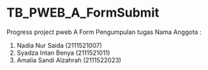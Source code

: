 # TB_PWEB_A_FormSubmit
Progress project pweb A Form Pengumpulan tugas
Nama Anggota :
1. Nadia Nur Saida (2111521007)
2. Syadza Intan Benya (2111521011)
3. Amalia Sandi Alzahrah (2111522023)
